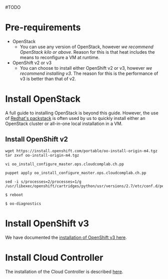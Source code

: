 #TODO
# Pre-requirements 

* OpenStack
  * You can use any version of OpenStack, however *we recommend OpenStack kilo or above*. Reason for this is that heat includes the means to reconfigure a VM at runtime.
* OpenShift v2 or v3
  * You can choose to install either OpenShift v2 or v3, however *we recommend installing v3*. The reason for this is the performance of v3 is better than that of v2.

# Install OpenStack
A full guide to installing OpenStack is beyond this guide. However, the use of [Redhat's packstack](https://openstack.redhat.com/Quickstart) is often used by us to quickly install either an OpenStack cluster or all-in-one local installation in a VM.

## Install OpenShift v2

```
wget https://install.openshift.com/portable/oo-install-origin-m4.tgz
tar zxvf oo-install-origin-m4.tgz

vi oo_install_configure_master.ops.cloudcomplab.ch.pp

puppet apply oo_install_configure_master.ops.cloudcomplab.ch.pp

sed -i s/processes=2/processes=1/g /usr/libexec/openshift/cartridges/python/usr/versions/2.7/etc/conf.d/performance.conf.erb

$ reboot

$ oo-diagnostics
```

# Install OpenShift v3
We have documented the [installation of OpenShift v3 here](http://blog.zhaw.ch/icclab/installing-openshift-origin-v3-on-openstack/).

# Install Cloud Controller
The installation of the Cloud Controller is described [here](https://github.com/icclab/hurtle_cc_api/blob/master/README.md).
